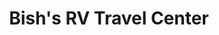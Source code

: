 ---
title: "Bish's RV Travel Center"
url: /junction-city/bishs-rv-travel-center/
shop: Wohnwagen
---